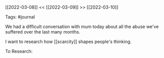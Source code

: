 [[2022-03-08]]  <<  [[2022-03-09]]  >>  [[2022-03-10]]

Tags: #journal 

We had a difficult conversation with mum today about all the abuse we've suffered over the last many months.

I want to research how [[scarcity]] shapes people's thinking.



To Research: